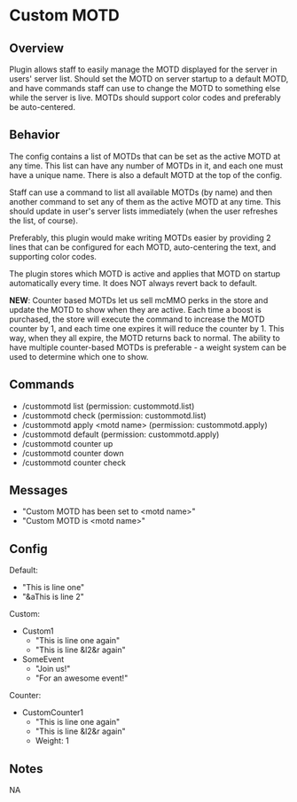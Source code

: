 # Custom MOTD

## Overview
Plugin allows staff to easily manage the MOTD displayed for the server in users' server list. Should set the MOTD on server startup to a default MOTD, and have commands staff can use to change the MOTD to something else while the server is live. MOTDs should support color codes and preferably be auto-centered.

## Behavior
The config contains a list of MOTDs that can be set as the active MOTD at any time. This list can have any number of MOTDs in it, and each one must have a unique name. There is also a default MOTD at the top of the config.

Staff can use a command to list all available MOTDs (by name) and then another command to set any of them as the active MOTD at any time. This should update in user's server lists immediately (when the user refreshes the list, of course).

Preferably, this plugin would make writing MOTDs easier by providing 2 lines that can be configured for each MOTD, auto-centering the text, and supporting color codes.

The plugin stores which MOTD is active and applies that MOTD on startup automatically every time. It does NOT always revert back to default.

**NEW**: Counter based MOTDs let us sell mcMMO perks in the store and update the MOTD to show when they are active. Each time a boost is purchased, the store will execute the command to increase the MOTD counter by 1, and each time one expires it will reduce the counter by 1. This way, when they all expire, the MOTD returns back to normal. The ability to have multiple counter-based MOTDs is preferable - a weight system can be used to determine which one to show.

## Commands

- /custommotd list (permission: custommotd.list)
- /custommotd check (permission: custommotd.list)
- /custommotd apply \<motd name\> (permission: custommotd.apply)
- /custommotd default (permission: custommotd.apply)
- /custommotd counter up
- /custommotd counter down
- /custommotd counter check

## Messages

- "Custom MOTD has been set to \<motd name\>"
- "Custom MOTD is \<motd name\>"

## Config

Default:
- "This is line one"
- "&aThis is line 2"

Custom:
- Custom1
    - "This is line one again"
    - "This is line &l2&r again"
- SomeEvent
    - "Join us!"
    - "For an awesome event!"

Counter:
- CustomCounter1
    - "This is line one again"
    - "This is line &l2&r again"
    - Weight: 1

## Notes

NA
